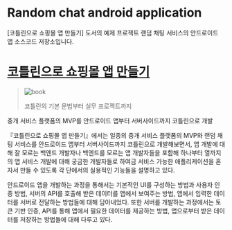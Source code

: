 # Random chat android application
[코틀린으로 쇼핑몰 앱 만들기] 도서의 예제 프로젝트 랜덤 채팅 서비스의 안드로이드 앱 소스코드 저장소입니다.
# [코틀린으로 쇼핑몰 앱 만들기](http://www.yes24.com/Product/Goods/89913111?scode=029)
> ![book](http://image.yes24.com/goods/89913111/300x0)
>
> 코틀린의 기본 문법부터 실무 프로젝트까지
>

중개 서비스 플랫폼의 MVP를 안드로이드 앱부터 서버사이드까지 코틀린으로 개발

『코틀린으로 쇼핑몰 앱 만들기』에서는 일종의 중개 서비스 플랫폼의 MVP와 랜덤 채팅 서비스를 안드로이드 앱부터 서버사이드까지 코틀린으로 개발해보면서, 앱 개발에 대해 잘 모르는 백엔드 개발자나 백엔드를 모르는 앱 개발자들을 포함해 하나부터 열까지의 앱 서비스 개발에 대해 궁금한 개발자들로 하여금 서비스 가능한 애플리케이션을 혼자서 만들 수 있도록 각 단에서의 실용적인 기능들을 설명하고 있다.

안드로이드 앱을 개발하는 과정을 통해서는 기본적인 UI를 구성하는 방법과 사용자 인증 방법, 서버의 API를 호출해 받은 데이터를 앱에서 보여주는 방법, 앱에서 입력한 데이터를 서버로 전달하는 방법들에 대해 담아내었다. 또한 서버를 개발하는 과정에서는 토큰 기반 인증, API를 통해 앱에서 필요한 데이터를 제공하는 방법, 앱으로부터 받은 데이터를 저장하는 방법들에 대해 다루고 있다.
